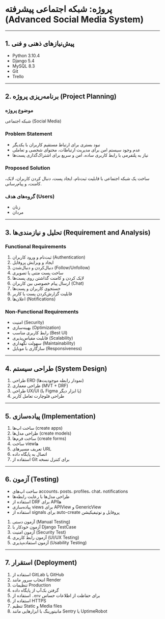 # پروژه: شبکه اجتماعی پیشرفته (Advanced Social Media System)

---

## 1. پیش‌نیازهای ذهنی و فنی

- Python 3.10.4
- Django 5.4
- MySQL 8.3
- Git
- Trello

---

## 2. برنامه‌ریزی پروژه (Project Planning)

### موضوع پروژه

شبکه اجتماعی (Social Media)

### Problem Statement

- نبود بستری برای ارتباط مستقیم کاربران با یکدیگر
- عدم وجود سیستم امن برای مدیریت ارتباطات، محتوای شخصی و تعاملی
- نیاز به پلتفرمی با رابط کاربری ساده، امن و سریع برای اشتراک‌گذاری پست‌ها

### Proposed Solution

ساخت یک شبکه اجتماعی با قابلیت ثبت‌نام، ایجاد پست، دنبال کردن کاربران، لایک، کامنت، و پیام‌رسانی.

### گروه‌های هدف (Users)

- زنان
- مردان

---

## 3. تحلیل و نیازمندی‌ها (Requirement and Analysis)

### Functional Requirements

1. ثبت‌نام و ورود کاربران (Authentication)
2. ایجاد و ویرایش پروفایل
3. دنبال‌کردن و دنبال‌شدن (Follow/Unfollow)
4. ساخت پست متنی یا تصویری
5. لایک کردن و کامنت گذاشتن روی پست‌ها
6. ارسال پیام خصوصی بین کاربران (Chat)
7. جستجوی کاربران و پست‌ها
8. قابلیت گزارش‌کردن پست یا کاربر
9. اعلان‌ها (Notifications)

### Non-Functional Requirements

- امنیت (Security)
- بهینه‌سازی (Optimization)
- رابط کاربری مناسب (Best UI)
- قابلیت مقیاس‌پذیری (Scalability)
- سهولت نگهداری (Maintainability)
- سازگاری با موبایل (Responsiveness)

---

## 4. طراحی سیستم (System Design)

1. طراحی ERD (نمودار رابطه موجودیت‌ها)
2. طراحی معماری (MVT + DRF)
3. طراحی UX/UI (با Figma یا ابزار دیگر)
4. طراحی فلوچارت تعامل کاربر

---

## 5. پیاده‌سازی (Implementation)

1. ساخت اپ‌ها (create apps)
2. طراحی مدل‌ها (create models)
3. ساخت فرم‌ها (create forms)
4. ساخت viewها
5. تعریف مسیرهای URL
6. اتصال به پایگاه داده
7. استفاده از Git برای کنترل نسخه

---

## 6. آزمون (Testing)
- ساخت اپ‌های accounts، posts، profiles، chat، notifications
- طراحی مدل‌ها با رعایت رابطه‌ها
- استفاده از DRF برای API‌ها
- پیاده‌سازی views برای APIView و GenericView
- استفاده از signals برای auto-create پروفایل و نوتیفیکیشن

1. آزمون دستی (Manual Testing)
2. آزمون خودکار با Django TestCase
3. آزمون امنیت (Security Test)
4. آزمون رابط کاربری (UI/UX Testing)
5. آزمون استفاده‌پذیری (Usability Testing)

---

## 7. استقرار (Deployment)

1. استفاده از GitLab یا GitHub
2. انتخاب سرور مانند Render
3. تنظیمات Production
4. گرفتن بک‌آپ از پایگاه داده
5. استفاده از `.env` برای حفاظت از اطلاعات حساس
6. استفاده از HTTPS
7. تنظیم Static و Media files
8. مانیتورینگ با ابزارهایی مانند Sentry یا UptimeRobot

